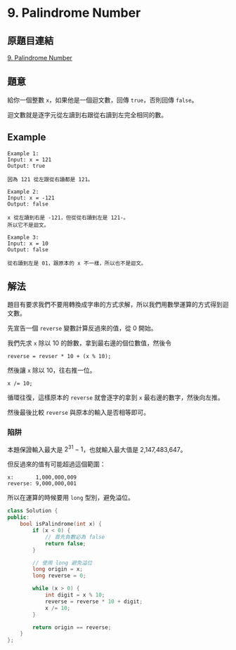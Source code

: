 # 9. Palindrome Number

## 原題目連結
[9. Palindrome Number](https://leetcode.com/problems/palindrome-number/description/)

## 題意
給你一個整數 `x`，如果他是一個迴文數，回傳 `true`，否則回傳 `false`。

迴文數就是逐字元從左讀到右跟從右讀到左完全相同的數。

## Example
```
Example 1:
Input: x = 121
Output: true

因為 121 從左跟從右讀都是 121。

Example 2:
Input: x = -121
Output: false

x 從左讀到右是 -121，但從從右讀到左是 121-。
所以它不是迴文。

Example 3:
Input: x = 10
Output: false

從右讀到左是 01，跟原本的 x 不一樣，所以也不是迴文。
```

## 解法
題目有要求我們不要用轉換成字串的方式求解，所以我們用數學運算的方式得到迴文數。

先宣告一個 `reverse` 變數計算反過來的值，從 0 開始。

我們先求 `x` 除以 10 的餘數，拿到最右邊的個位數值，然後令
```
reverse = revser * 10 + (x % 10);
```
然後讓 `x` 除以 10，往右推一位。
```
x /= 10;
```
循環往復，這樣原本的 `reverse` 就會逐字的拿到 `x` 最右邊的數字，然後向左推。

然後最後比較 `reverse` 與原本的輸入是否相等即可。

### 陷阱
本題保證輸入最大是 $2^{31} - 1$，也就輸入最大值是 2,147,483,647。

但反過來的值有可能超過這個範圍：
```
x:       1,000,000,009
reverse: 9,000,000,001
```
所以在運算的時候要用 `long` 型別，避免溢位。

```c++
class Solution {
public:
    bool isPalindrome(int x) {
        if (x < 0) {
            // 首先負數必為 false
            return false;
        }

        // 使用 long 避免溢位
        long origin = x;
        long reverse = 0;

        while (x > 0) {
            int digit = x % 10;
            reverse = reverse * 10 + digit;
            x /= 10;
        }

        return origin == reverse;
    }
};
```